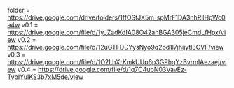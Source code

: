 folder = https://drive.google.com/drive/folders/1ffOStJX5m_spMrF1DA3nhRllHpWc0a4w
v0.1 = https://drive.google.com/file/d/1yJZadKdIA08O42anBGA305jeCmdLfHpx/view
v0.2 = https://drive.google.com/file/d/12uGTFDDYysNyo9q2bd1l7jhijytl3OVF/view
v0.3 = https://drive.google.com/file/d/1O2LhXrKmkUUp6p3GPhgYzBvrmIAezaej/view
v0.4 = https://drive.google.com/file/d/1q7C4ubN03VavEz-TypIYuIKS3b7xM5de/view
